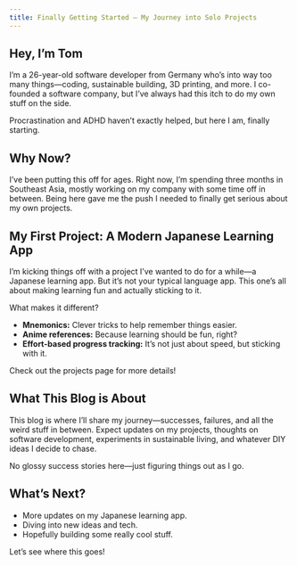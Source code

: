 ```yaml
---
title: Finally Getting Started – My Journey into Solo Projects
---
```


## Hey, I’m Tom

I’m a 26-year-old software developer from Germany who’s into way too many things—coding, sustainable building, 3D printing, and more. I co-founded a software company, but I’ve always had this itch to do my own stuff on the side.

Procrastination and ADHD haven’t exactly helped, but here I am, finally starting.

## Why Now?

I’ve been putting this off for ages. Right now, I’m spending three months in Southeast Asia, mostly working on my company with some time off in between. Being here gave me the push I needed to finally get serious about my own projects.

## My First Project: A Modern Japanese Learning App

I’m kicking things off with a project I’ve wanted to do for a while—a Japanese learning app. But it’s not your typical language app. This one’s all about making learning fun and actually sticking to it.

What makes it different?

- **Mnemonics:** Clever tricks to help remember things easier.
- **Anime references:** Because learning should be fun, right?
- **Effort-based progress tracking:** It’s not just about speed, but sticking with it.

Check out the projects page for more details!

## What This Blog is About

This blog is where I’ll share my journey—successes, failures, and all the weird stuff in between. Expect updates on my projects, thoughts on software development, experiments in sustainable living, and whatever DIY ideas I decide to chase.

No glossy success stories here—just figuring things out as I go.

## What’s Next?

- More updates on my Japanese learning app.
- Diving into new ideas and tech.
- Hopefully building some really cool stuff.

Let’s see where this goes!
